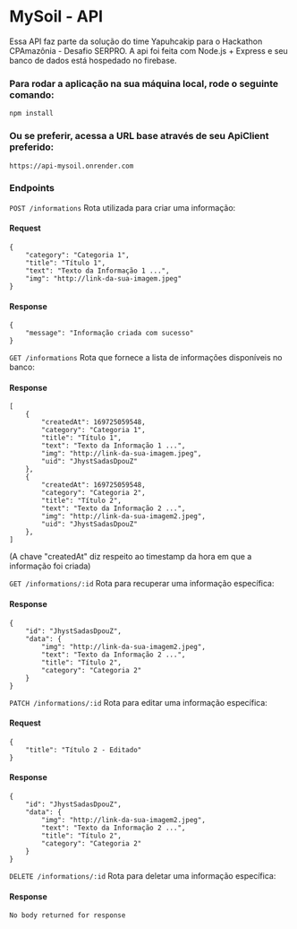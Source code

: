 # MySoil - API

Essa API faz parte da solução do time Yapuhcakip para o Hackathon CPAmazônia - Desafio SERPRO. A api foi feita com Node.js + Express e seu banco de dados está hospedado no firebase.

### Para rodar a aplicação na sua máquina local, rode o seguinte comando:

    npm install

### Ou se preferir, acessa a URL base através de seu ApiClient preferido:

    https://api-mysoil.onrender.com

### Endpoints

`POST /informations`
Rota utilizada para criar uma informação:

#### Request

    {
        "category": "Categoria 1",
        "title": "Título 1",
        "text": "Texto da Informação 1 ...",
        "img": "http://link-da-sua-imagem.jpeg"
    }

#### Response

    {
        "message": "Informação criada com sucesso"
    }

`GET /informations`
Rota que fornece a lista de informações disponíveis no banco:

#### Response

    [
        {
            "createdAt": 169725059548,
            "category": "Categoria 1",
            "title": "Título 1",
            "text": "Texto da Informação 1 ...",
            "img": "http://link-da-sua-imagem.jpeg",
            "uid": "JhystSadasDpouZ"
        },
        {
            "createdAt": 169725059548,
            "category": "Categoria 2",
            "title": "Título 2",
            "text": "Texto da Informação 2 ...",
            "img": "http://link-da-sua-imagem2.jpeg",
            "uid": "JhystSadasDpouZ"
        },
    ]

(A chave "createdAt" diz respeito ao timestamp da hora em que a informação foi criada)

`GET /informations/:id`
Rota para recuperar uma informação específica:

#### Response

    {
        "id": "JhystSadasDpouZ",
        "data": {
            "img": "http://link-da-sua-imagem2.jpeg",
            "text": "Texto da Informação 2 ...",
            "title": "Título 2",
            "category": "Categoria 2"
        }
    }

`PATCH /informations/:id`
Rota para editar uma informação específica:

#### Request

    {
        "title": "Título 2 - Editado"
    }

#### Response

    {
        "id": "JhystSadasDpouZ",
        "data": {
            "img": "http://link-da-sua-imagem2.jpeg",
            "text": "Texto da Informação 2 ...",
            "title": "Título 2",
            "category": "Categoria 2"
        }
    }

`DELETE /informations/:id`
Rota para deletar uma informação específica:

#### Response

    No body returned for response
